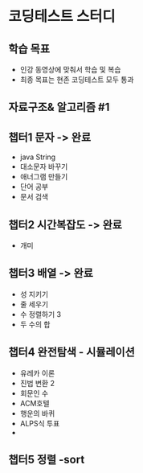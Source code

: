 # 코딩테스트 스터디

## 학습 목표 
* 인강 동영상에 맞춰서 학습 및 복습 
* 최종 목표는 현존 코딩테스트 모두 통과



## 자료구조& 알고리즘 #1 

## 챕터1 문자  -> 완료
*  java String
* 대소문자 바꾸기
* 애너그램 만들기
* 단어 공부
* 문서 검색


## 챕터2 시간복잡도 -> 완료
* 개미

## 챕터3 배열 -> 완료
* 성 지키기
* 줄 세우기
* 수 정렬하기 3
* 두 수의 합

## 챕터4 완전탐색 - 시뮬레이션
* 유레카 이론
* 진법 변환 2
* 회문인 수
* ACM호텔
* 행운의 바퀴
* ALPS식 투표
* 
## 챕터5 정렬 -sort


